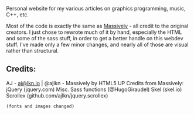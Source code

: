 Personal website for my various articles on graphics programming, music, C++, etc. 

Most of the code is exactly the same as [Massively](https://github.com/iwiedenm/jekyll-theme-massively-src) - all credit to the original creators. I just chose to rewrote much of it by hand, especially the HTML and some of the sass stuff, in order to get a better handle on this webdev stuff. I've made only a few minor changes, and nearly all of those are visual rather than structural.

## Credits:
AJ - aj@lkn.io | @ajlkn - Massively by HTML5 UP
Credits from Massively:
    jQuery (jquery.com)
    Misc. Sass functions (@HugoGiraudel)
    Skel (skel.io)
    Scrollex (github.com/ajlkn/jquery.scrollex)

    (fonts and images changed)